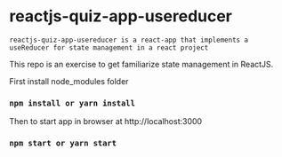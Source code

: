 # reactjs-quiz-app-usereducer

`reactjs-quiz-app-usereducer is a react-app that implements a useReducer for state management in a react project`

This repo is an exercise to get familiarize state management in ReactJS.

First install node_modules folder
### `npm install or yarn install`

Then to start app in browser at http://localhost:3000
### `npm start or yarn start`